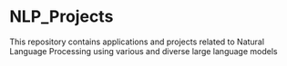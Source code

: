 # NLP_Projects
This repository contains applications and projects related to Natural Language Processing using various and diverse large language models
